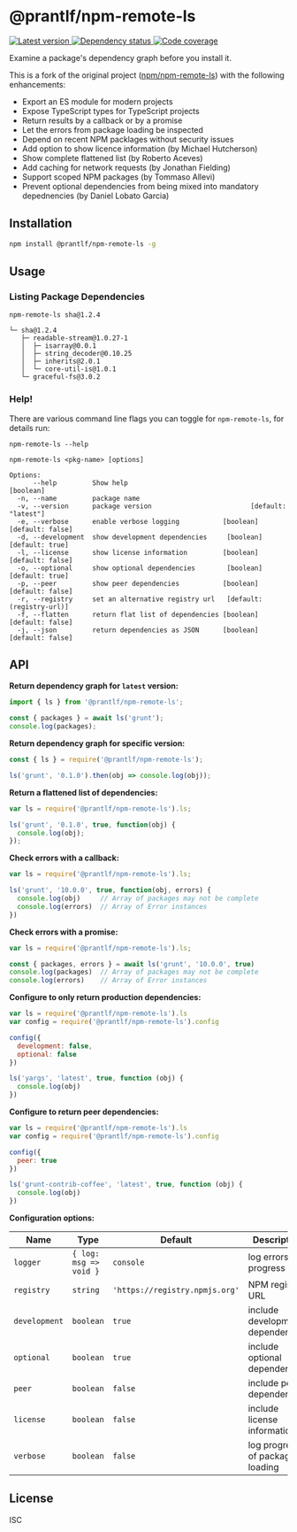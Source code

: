 # @prantlf/npm-remote-ls

[![Latest version](https://img.shields.io/npm/v/@prantlf/npm-remote-ls)
 ![Dependency status](https://img.shields.io/librariesio/release/npm/@prantlf/npm-remote-ls)
](https://www.npmjs.com/package/@prantlf/npm-remote-ls)
[![Code coverage](https://codecov.io/gh/prantlf/npm-remote-ls/branch/master/graph/badge.svg)](https://codecov.io/gh/prantlf/npm-remote-ls)

Examine a package's dependency graph before you install it.

This is a fork of the original project ([npm/npm-remote-ls](https://github.com/npm/npm-remote-ls)) with the following enhancements:

* Export an ES module for modern projects
* Expose TypeScript types for TypeScript projects
* Return results by a callback or by a promise
* Let the errors from package loading be inspected
* Depend on recent NPM packlages without security issues
* Add option to show licence information (by Michael Hutcherson)
* Show complete flattened list (by Roberto Aceves)
* Add caching for network requests (by Jonathan Fielding)
* Support scoped NPM packages (by Tommaso Allevi)
* Prevent optional dependencies from being mixed into mandatory depednencies (by Daniel Lobato Garcia)

## Installation

```bash
npm install @prantlf/npm-remote-ls -g
```

## Usage

### Listing Package Dependencies

```
npm-remote-ls sha@1.2.4

└─ sha@1.2.4
   ├─ readable-stream@1.0.27-1
   │  ├─ isarray@0.0.1
   │  ├─ string_decoder@0.10.25
   │  ├─ inherits@2.0.1
   │  └─ core-util-is@1.0.1
   └─ graceful-fs@3.0.2
```

### Help!

There are various command line flags you can toggle for `npm-remote-ls`, for details run:

```
npm-remote-ls --help

npm-remote-ls <pkg-name> [options]

Options:
      --help         Show help                                         [boolean]
  -n, --name         package name
  -v, --version      package version                         [default: "latest"]
  -e, --verbose      enable verbose logging           [boolean] [default: false]
  -d, --development  show development dependencies     [boolean] [default: true]
  -l, --license      show license information         [boolean] [default: false]
  -o, --optional     show optional dependencies        [boolean] [default: true]
  -p, --peer         show peer dependencies           [boolean] [default: false]
  -r, --registry     set an alternative registry url   [default: (registry-url)]
  -f, --flatten      return flat list of dependencies [boolean] [default: false]
  -j, --json         return dependencies as JSON      [boolean] [default: false]
```

## API

**Return dependency graph for `latest` version:**

```javascript
import { ls } from '@prantlf/npm-remote-ls';

const { packages } = await ls('grunt');
console.log(packages);
```

**Return dependency graph for specific version:**

```javascript
const { ls } = require('@prantlf/npm-remote-ls');

ls('grunt', '0.1.0').then(obj => console.log(obj));
```

**Return a flattened list of dependencies:**

```javascript
var ls = require('@prantlf/npm-remote-ls').ls;

ls('grunt', '0.1.0', true, function(obj) {
  console.log(obj);
});
```

**Check errors with a callback:**

```javascript
var ls = require('@prantlf/npm-remote-ls').ls;

ls('grunt', '10.0.0', true, function(obj, errors) {
  console.log(obj)     // Array of packages may not be complete
  console.log(errors)  // Array of Error instances
})
```

**Check errors with a promise:**

```javascript
var ls = require('@prantlf/npm-remote-ls').ls;

const { packages, errors } = await ls('grunt', '10.0.0', true)
console.log(packages)  // Array of packages may not be complete
console.log(errors)    // Array of Error instances
```

**Configure to only return production dependencies:**

```javascript
var ls = require('@prantlf/npm-remote-ls').ls
var config = require('@prantlf/npm-remote-ls').config

config({
  development: false,
  optional: false
})

ls('yargs', 'latest', true, function (obj) {
  console.log(obj)
})
```

**Configure to return peer dependencies:**

```javascript
var ls = require('@prantlf/npm-remote-ls').ls
var config = require('@prantlf/npm-remote-ls').config

config({
  peer: true
})

ls('grunt-contrib-coffee', 'latest', true, function (obj) {
  console.log(obj)
})
```

**Configuration options:**

| Name          | Type                   | Default   | Description                      |
| ------------- | ---------------------- | --------- | -------------------------------- |
| `logger`      | `{ log: msg => void }` | `console` | log errors and progress          |
| `registry`    | `string`               | `'https://registry.npmjs.org'` | NPM registry URL |
| `development` | `boolean`              | `true`    | include development dependencies |
| `optional`    | `boolean`              | `true`    | include optional dependencies    |
| `peer`        | `boolean`              | `false`   | include peer dependencies        |
| `license`     | `boolean`              | `false`   | include license information      |
| `verbose`     | `boolean`              | `false`   | log progress of package loading  |

## License

ISC
